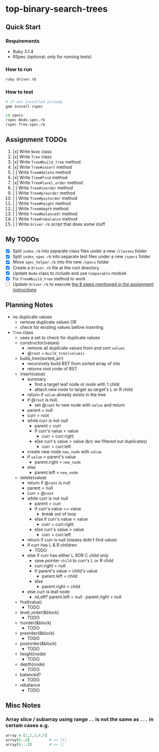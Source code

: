 # top-binary-search-trees

## Quick Start

### Requirements

- Ruby 3.1.4
- RSpec (optional; only for running tests)

### How to run

```bash
ruby driver.rb
```

### How to test

```bash
# if not installed already
gem install rspec

cd specs
rspec Node.spec.rb
rspec Tree.spec.rb
```

## Assignment TODOs

1. [x] Write `Node` class
1. [x] Write `Tree` class
1. [x] Write `Tree#build_tree` method
1. [x] Write `Tree#insert` method
1. [ ] Write `Tree#delete` method
1. [x] Write `Tree#find` method
1. [x] Write `Tree#level_order` method
1. [ ] Write `Tree#inorder` method
1. [ ] Write `Tree#preorder` method
1. [ ] Write `Tree#postorder` method
1. [ ] Write `Tree#height` method
1. [ ] Write `Tree#depth` method
1. [ ] Write `Tree#balanced?` method
1. [ ] Write `Tree#rebalance` method
1. [ ] Write `driver.rb` script that does some stuff

## My TODOs

- [x] Split `index.rb` into separate class files under a new `/classes` folder
- [x] Split `index_spec.rb` into separate test files under a new `/specs` folder
- [x] Move `spec_helper.rb` into the new `/specs` folder
- [x] Create a `driver.rb` file at the root directory
- [x] Update `Node` class to include and use `Comparable` module
- [x] Fix `Tree#build_tree` method to work
- [ ] Update `driver.rb` to execute [the 8 steps mentioned in the assignment instructions](https://www.theodinproject.com/lessons/ruby-binary-search-trees#tie-it-all-together)

## Planning Notes

- no duplicate values
  - remove duplicate values OR
  - check for existing values before inserting
- `Tree` class
  - uses a set to check for duplicate values
  - constructor(values)
    - remove all duplicate values from and sort `values`
    - @`root` = `build_tree(values)`
  - build_tree(sorted_arr)
    - recursively build BST from sorted array of ints
    - returns root node of BST
  - insert(value)
    - summary
      - find a target leaf node or node with 1 child
      - attach new node to target as target's L or R child
    - return if `value` already exists in the tree
    - if @`root` is null,
      - set @`root` to new node with `value` and return
    - parent = null
    - curr = root
    - while curr is not null
      - parent = curr
      - if curr's value < value
        - curr = curr.right
      - else curr's value > value (b/c we filtered out duplicates)
        - curr = curr.left
    - create new node `new_node` with `value`
    - if `value` > parent's value
      - parent.right = `new_node`
    - else
      - parent.left = `new_node`
  - delete(value)
    - return if @`root` is null
    - parent = null
    - curr = @`root`
    - while curr is not null
      - parent = curr
      - if curr's value == value
        - break out of loop
      - else if curr's value < value
        - curr = curr.right
      - else curr's value > value
        - curr = curr.left
    - return if curr is null (means didn't find value)
    - if curr has L & R children
      - TODO
    - else if curr has either L XOR C child only
      - save pointer `child` to curr's L or R child
      - curr.right = null
      - if parent's value > child's value
        - parent.left = child
      - else
        - parent.right = child
    - else curr is leaf node
      - isLeft? parent.left = null : parent.right = null
  - find(value)
    - TODO
  - level_order(&block)
    - TODO
  - inorder(&block)
    - TODO
  - preorder(&block)
    - TODO
  - postorder(&block)
    - TODO
  - height(node)
    - TODO
  - depth(node)
    - TODO
  - balanced?
    - TODO
  - rebalance
    - TODO

## Misc Notes

### Array slice / subarray using range `..` is not the same as `...` in certain cases e.g.

```ruby
array = [1,2,3,4,5]
array[0..0]         # => [1]
array[0...0]        # => []
```
